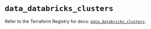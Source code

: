 # `data_databricks_clusters`

Refer to the Terraform Registry for docs: [`data_databricks_clusters`](https://registry.terraform.io/providers/databricks/databricks/1.76.0/docs/data-sources/clusters).
